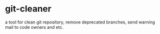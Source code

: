 # git-cleaner
a tool for clean git repository, remove deprecated branches, send warning mail to code owners and etc.
